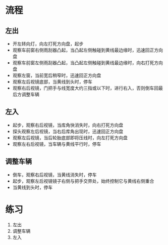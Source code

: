 # 流程

## 左出

- 开左转向灯，向左打死方向盘，起步
- 观察车前窗右侧雨刮器凸起，当凸起左侧触碰到黄线最边缘时，迅速回正方向盘
- 观察车前窗左侧雨刮器凸起，当凸起左侧触碰到黄线最边缘时，向右打死方向盘
- 观察左窗，当前宽后稍窄时，迅速回正方向盘
- 观察左后视镜底部，当黄线到头时，停车
- 观察右后视镜，门把手与线宽度大约三指或以下时，进行右入，否则倒车回最后方调整车辆

## 左入

- 起步，观察右后视镜，当库角快消失时，向右打死方向盘
- 探头观察左后视镜，当右后库角出现时，迅速回正方向盘
- 观察左后视镜，当后轮胎底部即将压线时，向左打死方向盘
- 观察左右后视镜，当车辆与黄线平行时，停车

## 调整车辆

- 倒车，观察右后视镜，当黄线消失时，停车
- 起步，观察左后视镜镜子右侧与把手交界处，始终控制它与黄线右侧重合
- 当黄线到头时，停车

# 练习

1. 左出
2. 调整车辆
3. 左入